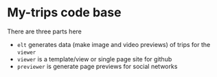 # My-trips code base

There are three parts here

 * `elt` generates data (make image and video previews) of trips for the `viewer`
 * `viewer` is a template/view or single page site for github
 * `previewer` is generate page previews for social networks